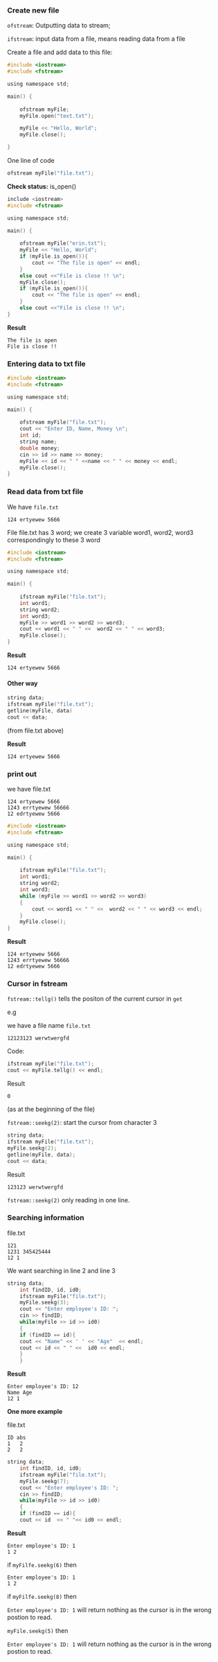### Create new file

``ofstream``: Outputting data to stream;

``ifstream``: input data from a file, means reading data from a file

Create a file and add data to this file:

```c
#include <iostream>
#include <fstream>

using namespace std;

main() {
	
	ofstream myFile;
	myFile.open("text.txt");

	myFile << "Hello, World";
	myFile.close();

}
```

One line of code

```c
ofstream myFile("file.txt");
```

**Check status:** is_open()

```c
include <iostream>
#include <fstream>

using namespace std;

main() {
	
	ofstream myFile("erin.txt");
	myFile << "Hello, World";
	if (myFile.is_open()){
		cout << "The file is open" << endl;
	}
	else cout <<"File is close !! \n";
	myFile.close();
	if (myFile.is_open()){
		cout << "The file is open" << endl;
	}
	else cout <<"File is close !! \n";
}
```

**Result**

```
The file is open
File is close !! 
```

### Entering data to txt file

```c
#include <iostream>
#include <fstream>

using namespace std;

main() {
	
	ofstream myFile("file.txt");
	cout << "Enter ID, Name, Money \n";
	int id;
	string name;
	double money;
	cin >> id >> name >> money;
	myFile << id << " " <<name << " " << money << endl;
	myFile.close();
}
```

### Read data from txt file

We have ``file.txt``

```
124 ertyewew 5666
```

File file.txt has 3 word; we create 3 variable word1, word2, word3 correspondingly to these 3 word

```c
#include <iostream>
#include <fstream>

using namespace std;

main() {
	
	ifstream myFile("file.txt");
	int word1;
	string word2;
	int word3;
	myFile >> word1 >> word2 >> word3;
	cout << word1 << " " <<  word2 << " " << word3;
	myFile.close();
}
```

**Result**

```
124 ertyewew 5666
```

#### Other way

```c
string data;
ifstream myFile("file.txt");
getline(myFile, data)
cout << data;
```
(from file.txt above)	

**Result**

```
124 ertyewew 5666
```

### print out

we have file.txt

```
124 ertyewew 5666
1243 errtyewew 56666
12 edrtyewew 5666
```

```c
#include <iostream>
#include <fstream>

using namespace std;

main() {
	
	ifstream myFile("file.txt");
	int word1;
	string word2;
	int word3;
	while (myFile >> word1 >> word2 >> word3)
	{
		cout << word1 << " " <<  word2 << " " << word3 << endl;
	}
	myFile.close();
}
```

**Result**

```
124 ertyewew 5666
1243 errtyewew 56666
12 edrtyewew 5666
```

### Cursor in fstream

``fstream::tellg()`` tells the positon of the current cursor in ``get``

e.g

we have a file name ``file.txt``

```
12123123 werwtwergfd
```
Code:
```c
ifstream myFile("file.txt");
cout << myFile.tellg() << endl;
```
Result
```
0
```
(as at the beginning of the file)

``fstream::seekg(2)``: start the cursor from character 3

```c
string data;
ifstream myFile("file.txt");
myFile.seekg(2);
getline(myFile, data);
cout << data;
```

Result
```
123123 werwtwergfd
```

``fstream::seekg(2)`` only reading in one line.

### Searching information

file.txt

```
121
1231 345425444
12 1
```

We want searching in line 2 and line 3

```c
string data;
	int findID, id, id0;
	ifstream myFile("file.txt");
	myFile.seekg(3);
	cout << "Enter employee's ID: ";
	cin >> findID;
	while(myFile >> id >> id0)
	{
	if (findID == id){
	cout << "Name" << ' ' << "Age"  << endl;
	cout << id << " " <<  id0 << endl;
	}
	}
```

**Result**

```
Enter employee's ID: 12
Name Age
12 1
```

**One more example**

file.txt

```
ID abs
1   2
2   2
```

```c
string data;
	int findID, id, id0;
	ifstream myFile("file.txt");
	myFile.seekg(7);
	cout << "Enter employee's ID: ";
	cin >> findID;
	while(myFile >> id >> id0)
	{
	if (findID == id){
	cout << id  << " "<< id0 << endl;
```

**Result**

```
Enter employee's ID: 1
1 2
```

if ``myFilfe.seekg(6)`` then 

```
Enter employee's ID: 1
1 2
```

if ``myFilfe.seekg(8)`` then

``Enter employee's ID: 1`` will return nothing as the cursor is in the wrong postion to read.

``myFile.seekg(5)`` then

``Enter employee's ID: 1`` will return nothing as the cursor is in the wrong postion to read.
